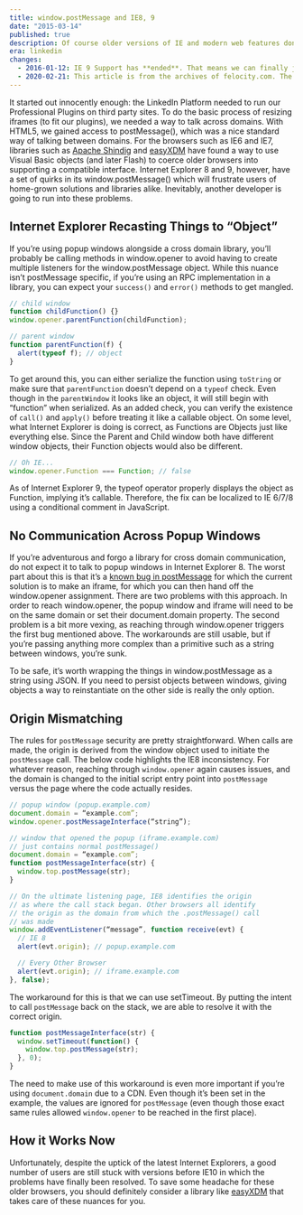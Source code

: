 ```yaml
---
title: window.postMessage and IE8, 9
date: "2015-03-14"
published: true
description: Of course older versions of IE and modern web features don't play nice
era: linkedin
changes:
  - 2016-01-12: IE 9 Support has **ended**. That means we can finally just use `window.postMessage` the way it was intended. You can safely discard 99% of this now!
  - 2020-02-21: This article is from the archives of felocity.com. The original unedited post can be found in the [github archives](https://github.com/jakobo/jakobo.github.com). It has recieved a quick once-over to modernize the content where applicable, but may contain references and links to code that is dead, unloved, or may simply no longer apply to modern web development.
---
```


It started out innocently enough: the LinkedIn Platform needed to run our Professional Plugins on third party sites. To do the basic process of resizing iframes (to fit our plugins), we needed a way to talk across domains. With HTML5, we gained access to postMessage(), which was a nice standard way of talking between domains. For the browsers such as IE6 and IE7, libraries such as [Apache Shindig](http://shindig.apache.org/) and [easyXDM](http://easyxdm.net/) have found a way to use Visual Basic objects (and later Flash) to coerce older browsers into supporting a compatible interface. Internet Explorer 8 and 9, however, have a set of quirks in its window.postMessage() which will frustrate users of home-grown solutions and libraries alike. Inevitably, another developer is going to run into these problems.

## Internet Explorer Recasting Things to “Object”

If you’re using popup windows alongside a cross domain library, you’ll probably be calling methods in window.opener to avoid having to create multiple listeners for the window.postMessage object. While this nuance isn’t postMessage specific, if you’re using an RPC implementation in a library, you can expect your `success()` and `error()` methods to get mangled.

```js
// child window
function childFunction() {}
window.opener.parentFunction(childFunction);

// parent window
function parentFunction(f) {
  alert(typeof f); // object
}
```

To get around this, you can either serialize the function using `toString` or make sure that `parentFunction` doesn’t depend on a `typeof` check. Even though in the `parentWindow` it looks like an object, it will still begin with “function” when serialized. As an added check, you can verify the existence of `call()` and `apply()` before treating it like a callable object. On some level, what Internet Explorer is doing is correct, as Functions are Objects just like everything else. Since the Parent and Child window both have different window objects, their Function objects would also be different.

```js
// Oh IE...
window.opener.Function === Function; // false
```

As of Internet Explorer 9, the typeof operator properly displays the object as Function, implying it’s callable. Therefore, the fix can be localized to IE 6/7/8 using a conditional comment in JavaScript.

## No Communication Across Popup Windows

If you’re adventurous and forgo a library for cross domain communication, do not expect it to talk to popup windows in Internet Explorer 8. The worst part about this is that it’s a [known bug in postMessage](http://blogs.msdn.com/ieinternals/archive/2009/09/16/Bugs-in-IE8-support-for-HTML5-postMessage-sessionStorage-and-localStorage.aspx) for which the current solution is to make an iframe, for which you can then hand off the window.opener assignment. There are two problems with this approach. In order to reach window.opener, the popup window and iframe will need to be on the same domain or set their document.domain property. The second problem is a bit more vexing, as reaching through window.opener triggers the first bug mentioned above. The workarounds are still usable, but if you’re passing anything more complex than a primitive such as a string between windows, you’re sunk.

To be safe, it’s worth wrapping the things in window.postMessage as a string using JSON. If you need to persist objects between windows, giving objects a way to reinstantiate on the other side is really the only option.

## Origin Mismatching

The rules for `postMessage` security are pretty straightforward. When calls are made, the origin is derived from the window object used to initiate the `postMessage` call. The below code highlights the IE8 inconsistency. For whatever reason, reaching through `window.opener` again causes issues, and the domain is changed to the initial script entry point into `postMessage` versus the page where the code actually resides.

```js
// popup window (popup.example.com)
document.domain = “example.com”;
window.opener.postMessageInterface(“string”);

// window that opened the popup (iframe.example.com)
// just contains normal postMessage()
document.domain = “example.com”;
function postMessageInterface(str) {
  window.top.postMessage(str);
}

// On the ultimate listening page, IE8 identifies the origin
// as where the call stack began. Other browsers all identify
// the origin as the domain from which the .postMessage() call
// was made
window.addEventListener(“message”, function receive(evt) {
  // IE 8
  alert(evt.origin); // popup.example.com

  // Every Other Browser
  alert(evt.origin); // iframe.example.com
}, false);
```

The workaround for this is that we can use setTimeout. By putting the intent to call `postMessage` back on the stack, we are able to resolve it with the correct origin.

```js
function postMessageInterface(str) {
  window.setTimeout(function() {
    window.top.postMessage(str);
  }, 0);
}
```

The need to make use of this workaround is even more important if you’re using `document.domain` due to a CDN. Even though it’s been set in the example, the values are ignored for `postMessage` (even though those exact same rules allowed `window.opener` to be reached in the first place).

## How it Works Now

Unfortunately, despite the uptick of the latest Internet Explorers, a good number of users are still stuck with versions before IE10 in which the problems have finally been resolved. To save some headache for these older browsers, you should definitely consider a library like [easyXDM](http://easyxdm.net/) that takes care of these nuances for you.
